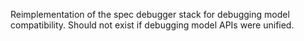 Reimplementation of the spec debugger stack for debugging model compatibility. Should not exist if debugging model APIs were unified.
